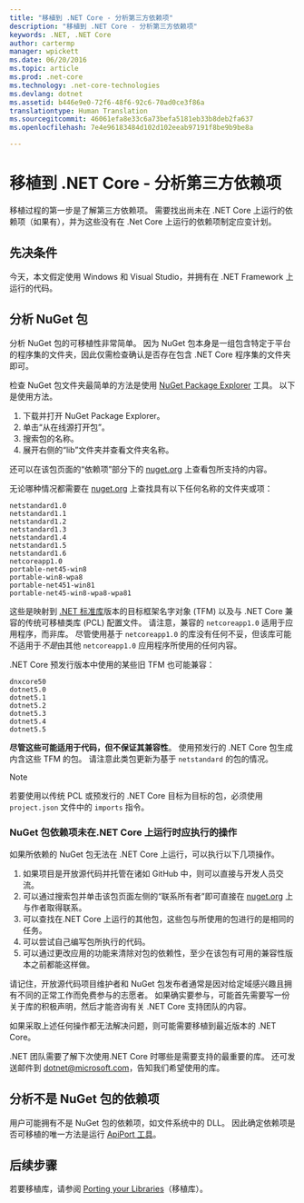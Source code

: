 ```yaml
---
title: "移植到 .NET Core - 分析第三方依赖项"
description: "移植到 .NET Core - 分析第三方依赖项"
keywords: .NET, .NET Core
author: cartermp
manager: wpickett
ms.date: 06/20/2016
ms.topic: article
ms.prod: .net-core
ms.technology: .net-core-technologies
ms.devlang: dotnet
ms.assetid: b446e9e0-72f6-48f6-92c6-70ad0ce3f86a
translationtype: Human Translation
ms.sourcegitcommit: 46061efa8e33c6a73befa5181eb33b8deb2fa637
ms.openlocfilehash: 7e4e96183484d102d102eeab97191f8be9b9be8a

---
```


# <a name="porting-to-net-core-analyzing-your-thirdparty-party-dependencies"></a>移植到 .NET Core - 分析第三方依赖项

移植过程的第一步是了解第三方依赖项。  需要找出尚未在 .NET Core 上运行的依赖项（如果有），并为这些没有在 .Net Core 上运行的依赖项制定应变计划。

## <a name="prerequisites"></a>先决条件

今天，本文假定使用 Windows 和 Visual Studio，并拥有在 .NET Framework 上运行的代码。

## <a name="analyzing-nuget-packages"></a>分析 NuGet 包

分析 NuGet 包的可移植性非常简单。  因为 NuGet 包本身是一组包含特定于平台的程序集的文件夹，因此仅需检查确认是否存在包含 .NET Core 程序集的文件夹即可。

检查 NuGet 包文件夹最简单的方法是使用 [NuGet Package Explorer](https://github.com/NuGetPackageExplorer/NuGetPackageExplorer) 工具。  以下是使用方法。

1. 下载并打开 NuGet Package Explorer。
2. 单击“从在线源打开包”。
3. 搜索包的名称。
4. 展开右侧的“lib”文件夹并查看文件夹名称。

还可以在该包页面的“依赖项”部分下的 [nuget.org](https://www.nuget.org/) 上查看包所支持的内容。

无论哪种情况都需要在 [nuget.org](https://www.nuget.org/) 上查找具有以下任何名称的文件夹或项：

```
netstandard1.0
netstandard1.1
netstandard1.2
netstandard1.3
netstandard1.4
netstandard1.5
netstandard1.6
netcoreapp1.0
portable-net45-win8
portable-win8-wpa8
portable-net451-win81
portable-net45-win8-wpa8-wpa81
```

这些是映射到 [.NET 标准库](../../standard/library.md)版本的目标框架名字对象 (TFM) 以及与 .NET Core 兼容的传统可移植类库 (PCL) 配置文件。  请注意，兼容的 `netcoreapp1.0` 适用于应用程序，而非库。  尽管使用基于 `netcoreapp1.0` 的库没有任何不妥，但该库可能不适用于*不是*由其他 `netcoreapp1.0` 应用程序所使用的任何内容。

.NET Core 预发行版本中使用的某些旧 TFM 也可能兼容：

```
dnxcore50
dotnet5.0
dotnet5.1
dotnet5.2
dotnet5.3
dotnet5.4
dotnet5.5
```

**尽管这些可能适用于代码，但不保证其兼容性**。  使用预发行的 .NET Core 包生成内含这些 TFM 的包。  请注意此类包更新为基于 `netstandard` 的包的情况。

> [!NOTE]
> 若要使用以传统 PCL 或预发行的 .NET Core 目标为目标的包，必须使用 `project.json` 文件中的 `imports` 指令。

### <a name="what-to-do-when-your-nuget-package-dependency-doesnt-run-on-net-core"></a>NuGet 包依赖项未在.NET Core 上运行时应执行的操作

如果所依赖的 NuGet 包无法在 .NET Core 上运行，可以执行以下几项操作。

1. 如果项目是开放源代码并托管在诸如 GitHub 中，则可以直接与开发人员交流。
2. 可以通过搜索包并单击该包页面左侧的“联系所有者”即可直接在 [nuget.org](https://www.nuget.org/) 上与作者取得联系。
3. 可以查找在.NET Core 上运行的其他包，这些包与所使用的包进行的是相同的任务。
4. 可以尝试自己编写包所执行的代码。
5. 可以通过更改应用的功能来清除对包的依赖性，至少在该包有可用的兼容性版本之前都能这样做。

请记住，开放源代码项目维护者和 NuGet 包发布者通常是因对给定域感兴趣且拥有不同的正常工作而免费参与的志愿者。 如果确实要参与，可能首先需要写一份关于库的积极声明，然后才能咨询有关 .NET Core 支持团队的内容。

如果采取上述任何操作都无法解决问题，则可能需要移植到最近版本的 .NET Core。

.NET 团队需要了解下次使用.NET Core 时哪些是需要支持的最重要的库。 还可发送邮件到 dotnet@microsoft.com，告知我们希望使用的库。

## <a name="analyzing-dependencies-which-arent-nuget-packages"></a>分析不是 NuGet 包的依赖项

用户可能拥有不是 NuGet 包的依赖项，如文件系统中的 DLL。  因此确定依赖项是否可移植的唯一方法是运行 [ApiPort 工具](https://github.com/Microsoft/dotnet-apiport/blob/master/docs/HowTo/)。

## <a name="next-steps"></a>后续步骤

若要移植库，请参阅 [Porting your Libraries](libraries.md)（移植库）。



<!--HONumber=Nov16_HO3-->


